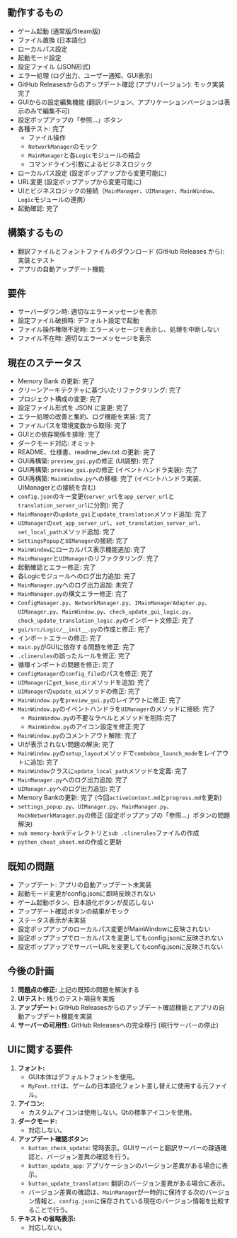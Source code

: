 ## 動作するもの

*   ゲーム起動 (通常版/Steam版)
*   ファイル置換 (日本語化)
*   ローカルパス設定
*   起動モード設定
*   設定ファイル (JSON形式)
*   エラー処理 (ログ出力、ユーザー通知、GUI表示)
*   GitHub Releasesからのアップデート確認 (アプリバージョン): モック実装完了
*   GUIからの設定編集機能 (翻訳バージョン、アプリケーションバージョンは表示のみで編集不可)
*   設定ポップアップの「参照...」ボタン
*   各種テスト: 完了
    *   ファイル操作
    *   `NetworkManager`のモック
    *   `MainManager`と各`Logic`モジュールの結合
    *   コマンドライン引数によるビジネスロジック
*   ローカルパス設定 (設定ポップアップから変更可能に)
*   URL変更 (設定ポップアップから変更可能に)
* UIとビジネスロジックの接続（`MainManager`、`UIManager`、`MainWindow`、`Logic`モジュールの連携）
* 起動確認: 完了

## 構築するもの

*   翻訳ファイルとフォントファイルのダウンロード (GitHub Releases から): 実装とテスト
*   アプリの自動アップデート機能

## 要件

*   サーバーダウン時: 適切なエラーメッセージを表示
*   設定ファイル破損時: デフォルト設定で起動
*   ファイル操作権限不足時: エラーメッセージを表示し、処理を中断しない
*   ファイル不在時: 適切なエラーメッセージを表示

## 現在のステータス

*   Memory Bank の更新: 完了
*   クリーンアーキテクチャに基づいたリファクタリング: 完了
*   プロジェクト構成の変更: 完了
*   設定ファイル形式を JSON に変更: 完了
*   エラー処理の改善と集約、ログ機能を実装: 完了
*   ファイルパスを環境変数から取得: 完了
*   GUIとの依存関係を排除: 完了
*   ダークモード対応: オミット
*   README、仕様書、readme_dev.txt の更新: 完了
*   GUI再構築: `preview_gui.py`の修正 (UI調整): 完了
*   GUI再構築: `preview_gui.py`の修正 (イベントハンドラ実装): 完了
*   GUI再構築: `MainWindow.py`への移植: 完了 (イベントハンドラ実装、UIManagerとの接続を含む)
*   `config.json`のキー変更(`server_url`を`app_server_url`と`translation_server_url`に分割): 完了
*   `MainManager`の`update_gui`と`update_translation`メソッド追加: 完了
*   `UIManager`の`set_app_server_url`、`set_translation_server_url`、`set_local_path`メソッド追加: 完了
*   `SettingsPopup`と`UIManager`の接続: 完了
*   `MainWindow`にローカルパス表示機能追加: 完了
*   `MainManager`と`UIManager`のリファクタリング: 完了
*   起動確認とエラー修正: 完了
*   各Logicモジュールへのログ出力追加: 完了
*   `MainManager.py`へのログ出力追加: 未完了
*   `MainManager.py`の構文エラー修正: 完了
*   `ConfigManager.py`、`NetworkManager.py`、`IMainManagerAdapter.py`、`UIManager.py`、`MainWindow.py`、`check_update_gui_logic.py`、`check_update_translation_logic.py`のインポート文修正: 完了
*   `gui/src/Logic/__init__.py`の作成と修正: 完了
*   インポートエラーの修正: 完了
*   `main.py`がGUIに依存する問題を修正: 完了
*   `.clinerules`の誤ったルールを修正: 完了
*   循環インポートの問題を修正: 完了
*   `ConfigManager`の`config_file`のパスを修正: 完了
*   `UIManager`に`get_base_dir`メソッドを追加: 完了
*   `UIManager`の`update_ui`メソッドの修正: 完了
*   `MainWindow.py`を`preview_gui.py`のレイアウトに修正: 完了
*   `MainWindow.py`のイベントハンドラを`UIManager`のメソッドに接続: 完了
    *   `MainWindow.py`の不要なラベルとメソッドを削除:完了
    *   `MainWindow.py`のアイコン設定を修正:完了
* `MainWindow.py`のコメントアウト解除: 完了
* UIが表示されない問題の解決: 完了
*   `MainWindow.py`の`setup_layout`メソッドで`combobox_launch_mode`をレイアウトに追加: 完了
*   `MainWindow`クラスに`update_local_path`メソッドを定義: 完了
*   `MainManager.py`へのログ出力追加: 完了
*   `UIManager.py`へのログ出力追加: 完了
*   Memory Bankの更新: 完了 (今回`activeContext.md`と`progress.md`を更新)
*   `settings_popup.py`、`UIManager.py`、`MainManager.py`、`MockNetworkManager.py`の修正 (設定ポップアップの「参照...」ボタンの問題解決)
*   `sub memory-bank`ディレクトリと`sub .clinerules`ファイルの作成
*   `python_cheat_sheet.md`の作成と更新
## 既知の問題
*   アップデート: アプリの自動アップデート未実装
*   起動モード変更がconfig.jsonに即時反映されない
*   ゲーム起動ボタン、日本語化ボタンが反応しない
*   アップデート確認ボタンの結果がモック
*   ステータス表示が未実装
*   設定ポップアップのローカルパス変更がMainWindowに反映されない
*   設定ポップアップでローカルパスを変更してもconfig.jsonに反映されない
*   設定ポップアップでサーバーURLを変更してもconfig.jsonに反映されない

## 今後の計画

1.  **問題点の修正:** 上記の既知の問題を解決する
2.  **UIテスト:** 残りのテスト項目を実施
3.  **アップデート:** GitHub Releasesからのアップデート確認機能とアプリの自動アップデート機能を実装
4.  **サーバーの可用性:** GitHub Releasesへの完全移行 (現行サーバーの停止)

## UIに関する要件
1.  **フォント:**
    *   GUI本体はデフォルトフォントを使用。
    *   `MyFont.ttf`は、ゲームの日本語化フォント差し替えに使用する元ファイル。
2.  **アイコン:**
    *   カスタムアイコンは使用しない。Qtの標準アイコンを使用。
3.  **ダークモード:**
    *   対応しない。
4.  **アップデート確認ボタン:**
    *   `button_check_update`: 常時表示。GUIサーバーと翻訳サーバーの疎通確認と、バージョン差異の確認を行う。
    *   `button_update_app`: アプリケーションのバージョン差異がある場合に表示。
    *   `button_update_translation`: 翻訳のバージョン差異がある場合に表示。
    *   バージョン差異の確認は、`MainManager`が一時的に保持する次のバージョン情報と、`config.json`に保存されている現在のバージョン情報を比較することで行う。
5.  **テキストの省略表示:**
    *   対応しない。
